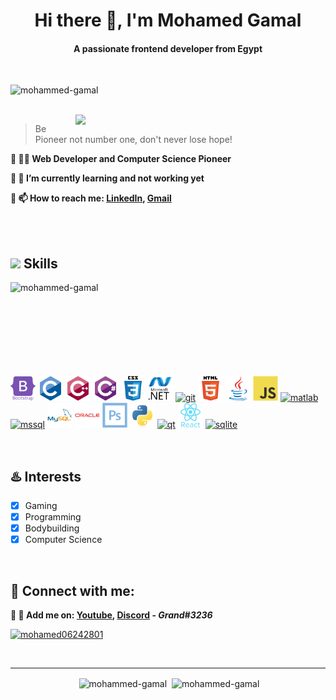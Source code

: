 <!-- # 📛 Hello there! -->
<h1 align="center">Hi there 👋, I'm Mohamed Gamal</h1>
<h4 align="center">A passionate frontend developer from Egypt</h4> <br>

<p align="left"> <img src="https://komarev.com/ghpvc/?username=mohammed-gamal&label=Profile%20views&color=0e75b6&style=flat" alt="mohammed-gamal" /> </p> <br>

<img src="https://media.giphy.com/media/RbDKaczqWovIugyJmW/giphy.gif" width="400" align="right">

> Be Pioneer not number one, don't never lose hope!

<!-- **🔲 I’m Mohamed Gamal** -->

**🔳 👨‍💻 Web Developer and Computer Science Pioneer**

**🔲 🌱 I’m currently learning and not working yet**

**🔳 📫 How to reach me: [LinkedIn](https://www.linkedin.com/in/mohamed-gamal-74192b1a7/), <a href="mailto:1Mohamed.Gamal54@gmail.com" target="_blank"> Gmail </a>**

<br><br> 
## <img src="https://media.giphy.com/media/5WILqPq29TyIkVCSej/giphy.gif" width="50">  Skills

<p><img align="left" src="https://github-readme-stats.vercel.app/api/top-langs?username=mohammed-gamal&show_icons=true&locale=en&layout=compact" alt="mohammed-gamal" /></p> <br><br>

<p align="left">
<br><br><br><br><br><br>
<a href="https://getbootstrap.com" target="_blank" rel="noreferrer"> <img src="https://raw.githubusercontent.com/devicons/devicon/master/icons/bootstrap/bootstrap-plain-wordmark.svg" alt="bootstrap" width="40" height="40"/></a> <a href="https://www.cprogramming.com/" target="_blank" rel="noreferrer"> <img src="https://raw.githubusercontent.com/devicons/devicon/master/icons/c/c-original.svg" alt="c" width="40" height="40"/></a> <a href="https://www.w3schools.com/cpp/" target="_blank" rel="noreferrer"> <img src="https://raw.githubusercontent.com/devicons/devicon/master/icons/cplusplus/cplusplus-original.svg" alt="cplusplus" width="40" height="40"/></a> <a href="https://www.w3schools.com/cs/" target="_blank" rel="noreferrer"> <img src="https://raw.githubusercontent.com/devicons/devicon/master/icons/csharp/csharp-original.svg" alt="csharp" width="40" height="40"/></a> <a href="https://www.w3schools.com/css/" target="_blank" rel="noreferrer"> <img src="https://raw.githubusercontent.com/devicons/devicon/master/icons/css3/css3-original-wordmark.svg" alt="css3" width="40" height="40"/></a> <a href="https://dotnet.microsoft.com/" target="_blank" rel="noreferrer"> <img src="https://raw.githubusercontent.com/devicons/devicon/master/icons/dot-net/dot-net-original-wordmark.svg" alt="dotnet" width="40" height="40"/></a> <a href="https://git-scm.com/" target="_blank" rel="noreferrer"> <img src="https://www.vectorlogo.zone/logos/git-scm/git-scm-icon.svg" alt="git" width="40" height="40"/></a> <a href="https://www.w3.org/html/" target="_blank" rel="noreferrer"> <img src="https://raw.githubusercontent.com/devicons/devicon/master/icons/html5/html5-original-wordmark.svg" alt="html5" width="40" height="40"/></a> <a href="https://www.java.com" target="_blank" rel="noreferrer"> <img src="https://raw.githubusercontent.com/devicons/devicon/master/icons/java/java-original.svg" alt="java" width="40" height="40"/></a> <a href="https://developer.mozilla.org/en-US/docs/Web/JavaScript" target="_blank" rel="noreferrer"> <img src="https://raw.githubusercontent.com/devicons/devicon/master/icons/javascript/javascript-original.svg" alt="javascript" width="40" height="40"/></a> <a href="https://www.mathworks.com/" target="_blank" rel="noreferrer"> <img src="https://upload.wikimedia.org/wikipedia/commons/2/21/Matlab_Logo.png" alt="matlab" width="40" height="40"/></a> <a href="https://www.microsoft.com/en-us/sql-server" target="_blank" rel="noreferrer"> <img src="https://www.svgrepo.com/show/303229/microsoft-sql-server-logo.svg" alt="mssql" width="40" height="40"/></a> <a href="https://www.mysql.com/" target="_blank" rel="noreferrer"> <img src="https://raw.githubusercontent.com/devicons/devicon/master/icons/mysql/mysql-original-wordmark.svg" alt="mysql" width="40" height="40"/></a> <a href="https://www.oracle.com/" target="_blank" rel="noreferrer"> <img src="https://raw.githubusercontent.com/devicons/devicon/master/icons/oracle/oracle-original.svg" alt="oracle" width="40" height="40"/></a> <a href="https://www.photoshop.com/en" target="_blank" rel="noreferrer"> <img src="https://raw.githubusercontent.com/devicons/devicon/master/icons/photoshop/photoshop-line.svg" alt="photoshop" width="40" height="40"/></a> <a href="https://www.python.org" target="_blank" rel="noreferrer"> <img src="https://raw.githubusercontent.com/devicons/devicon/master/icons/python/python-original.svg" alt="python" width="40" height="40"/></a> <a href="https://www.qt.io/" target="_blank" rel="noreferrer"> <img src="https://upload.wikimedia.org/wikipedia/commons/0/0b/Qt_logo_2016.svg" alt="qt" width="40" height="40"/></a> <a href="https://reactjs.org/" target="_blank" rel="noreferrer"> <img src="https://raw.githubusercontent.com/devicons/devicon/master/icons/react/react-original-wordmark.svg" alt="react" width="40" height="40"/></a> <a href="https://www.sqlite.org/" target="_blank" rel="noreferrer"> <img src="https://www.vectorlogo.zone/logos/sqlite/sqlite-icon.svg" alt="sqlite" width="40" height="40"/> </a> </p>

<br/>

## ♨️ Interests
- [x] Gaming
- [x] Programming
- [x] Bodybuilding
- [x] Computer Science

<br>

## 💬 Connect with me:

**🔳 🤝 Add me on: <!-- [Twitter](https://twitter.com/mohamed06242801), --> [Youtube](https://www.youtube.com/channel/UCX7eXM4O8h8QwjnE0Jr6uTw), [Discord](https://discord.com/logindiscord/) - _Grand#3236_**
<br>
<p align="left"> <a href="https://twitter.com/mohamed06242801" target="blank"><img src="https://img.shields.io/twitter/follow/mohamed06242801?logo=twitter&style=for-the-badge" alt="mohamed06242801" /></a> </p> <br><hr>


<p align="center">&nbsp;<img align="center" src="https://github-readme-stats.vercel.app/api?username=mohammed-gamal&show_icons=true&locale=en" alt="mohammed-gamal" />&nbsp;&nbsp;<img align="center" src="https://github-readme-streak-stats.herokuapp.com/?user=mohammed-gamal&" alt="mohammed-gamal" /></p>

